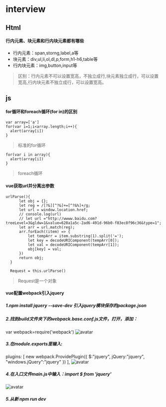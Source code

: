 # interview
## Html
#### 行内元素、块元素和行内块元素都有哪些
+ 行内元素：span,storng,label,a等
+ 块元素：div,ul,li,ol,dl,p,form,h1-h6,table等
+ 行内块元素：img,button,input等
> 区别：行内元素不可以设置宽高，不独立成行,块元素独立成行，可以设置宽高,行内块元素不独立成行，可以设置宽高。
## js
#### for循环和foreach循环(for in)的区别
    
    var array=['a']
    for(var i=1;i<array.length;i++){
      alert(array[i])
    }

> 标准的for循环

    for(var i in array){
      alert(array[i])
    }

> foreach循环
#### vue获取url并分离出参数
    urlParse(){
          let obj = {};
          let reg = /[?&][^?&]+=[^?&%]+/g;
          let url = window.location.href;
          // console.log(url)
          // let url ="http://wwww.baidu.com?treeLevel=3&gldw=1&value=628a1a5c-2ad6-491d-96b0-f83ec8f96c36&type=1";
          let arr = url.match(reg);
          arr.forEach((item) => {
              let tempArr = item.substring(1).split('=');
              let key = decodeURIComponent(tempArr[0]);
              let val = decodeURIComponent(tempArr[1]);
              obj[key] = val;
          })
          return obj;
      }

      Request = this.urlParse()
> Request是一个对象
#### vue配置webpack引入jquery
##### 1.npm install jquery --save-dev 引入jquery模块保存的package.json
##### 2.找到build文件夹下的webpack.base.conf.js文件，打开，添加：
var webpack=require('webpack')
![avatar](https://img-blog.csdn.net/20171218184459929)
##### 3.在module.exports里输入:
  plugins: [ 
           new webpack.ProvidePlugin({ 
                 $:"jquery", 
                 jQuery:"jquery", 
                "windows.jQuery":"jquery"
        }) 
      ],
![avatar](https://img-blog.csdn.net/20171218184525067)
##### 4.在入口文件main.js中输入：import $ from 'jquery'
![avatar](https://img-blog.csdn.net/20171218184551635)
##### 5.从新 npm run dev
